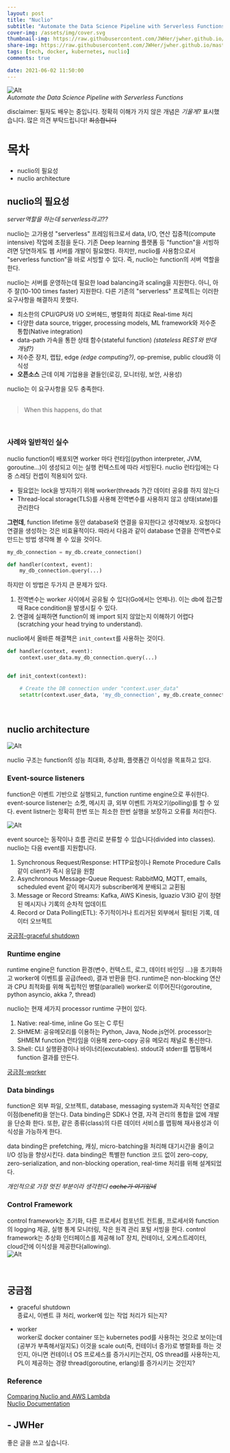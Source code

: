 ```yaml
---
layout: post
title: "Nuclio"
subtitle: "Automate the Data Science Pipeline with Serverless Functions"
cover-img: /assets/img/cover.svg
thumbnail-img: https://raw.githubusercontent.com/JWHer/jwher.github.io/master/_posts/images/nuclio-superman.png
share-img: https://raw.githubusercontent.com/JWHer/jwher.github.io/master/_posts/images/nuclio-superman.png
tags: [tech, docker, kubernetes, nuclio]
comments: true

date: 2021-06-02 11:50:00 
---
```


<!-- image repository: https://raw.githubusercontent.com/JWHer/jwher.github.io/master/_posts/images/ -->
![Alt](https://raw.githubusercontent.com/JWHer/jwher.github.io/master/_posts/images/nuclio-superman.png "nuclio superman")  
*Automate the Data Science Pipeline with Serverless Functions*

disclaimer: 필자도 배우는 중입니다. 정확히 이해가 가지 않은 개념은 *기울게?* 표시했습니다. 많은 의견 부탁드립니다! ~~죄송합니다~~

# 목차
* nuclio의 필요성
* nuclio architecture

## nuclio의 필요성  
*server역할을 하는데 serverless라고??*

nuclio는 고가용성 "serverless" 프레임워크로서 data, I/O, 연산 집중적(compute intensive) 작업에 초점을 둔다.
기존 Deep learning 플랫폼 등 "function"을 서빙하려면 당연하게도 웹 서버를 개발이 필요했다.
하지만, nuclio를 사용함으로서 "serverless function"을 바로 서빙할 수 있다. 즉, nuclio는 function의 서버 역할을 한다.

nuclio는 서버를 운영하는데 필요한 load balancing과 scaling을 지원한다. 아니, 아주 잘(10-100 times faster) 지원한다.
다른 기존의 "serverless" 프로젝트는 이러한 요구사항을 해결하지 못했다.  
* 최소한의 CPU/GPU와 I/O 오버헤드, 병렬화의 최대로 Real-time 처리
* 다양한 data source, trigger, processing models, ML framework와 저수준 통합(Native integration)
* data-path 가속을 통한 상태 함수(stateful function) *(stateless REST와 반대 개념?)*
* 저수준 장치, 랩탑, edge *(edge computing?)*, op-premise, public cloud와 이식성
* **오픈소스** 근데 이제 기업용을 곁들인(로깅, 모니터링, 보안, 사용성)  

nuclio는 이 요구사항을 모두 충족한다.  
<br/>  

> When this happens, do that

<br/>

### 사례와 일반적인 실수
nuclio function이 배포되면 worker 마다 런타임(python interpreter, JVM, goroutine...)이 생성되고 
이는 실행 컨텍스트에 따라 서빙된다. nuclio 런타임에는 다중 스레딩 컨셉이 적용되어 있다.
* 필요없는 lock을 방지하기 위해 worker(threads *?*)간 데이터 공유를 하지 않는다
* Thread-local storage(TLS)를 사용해 전역변수를 사용하지 않고 상태(state)를 관리한다

**그런데**, function lifetime 동안 database와 연결을 유지한다고 생각해보자.
요청마다 연결을 생성하는 것은 비효율적이다. 따라서 다음과 같이 database 연결을 전역변수로 만드는 방법 생각해 볼 수 있을 것이다.

```python
my_db_connection = my_db.create_connection()

def handler(context, event):
    my_db_connection.query(...)
```

하지만 이 방법은 두가지 큰 문제가 있다.  
1. 전역변수는 worker 사이에서 공유될 수 있다(Go에서는 언제나). 이는 db에 접근할 때 Race condition을 발생시킬 수 있다.  
2. 연결에 실패하면 function이 왜 import 되지 않았는지 이해하기 어렵다(scratching your head trying to understand).

nuclio에서 올바른 해결책은 ```init_context```를 사용하는 것이다.
```python
def handler(context, event):
    context.user_data.my_db_connection.query(...)


def init_context(context):

    # Create the DB connection under "context.user_data"
    setattr(context.user_data, 'my_db_connection', my_db.create_connection())
```

<br/>

## nuclio architecture

![Alt](https://raw.githubusercontent.com/JWHer/jwher.github.io/master/_posts/images/nuclio-function-processor.png "nuclio function processor")

nuclio 구조는 function의 성능 최대화, 추상화, 플랫폼간 이식성을 목표하고 있다.  

### Event-source listeners

function은 이벤트 기반으로 실행되고, function runtime engine으로 푸쉬한다.
event-source listener는 소켓, 메시지 큐, 외부 이벤트 가져오기(polling)를 할 수 있다.
event listner는 정확히 한번 또는 최소한 한번 실행을 보장하고 오류를 처리한다.  

![Alt](https://raw.githubusercontent.com/JWHer/jwher.github.io/master/_posts/images/nuclio-event-src.png "nuclio event src")  

event source는 동작이나 흐름 관리로 분류할 수 있습니다(divided into classes). nuclio는 다음 event를 지원합니다.
1. Synchronous Request/Response: HTTP요청이나 Remote Procedure Calls 같이 client가 즉시 응답을 원함
2. Asynchronous Message-Queue Request: RabbitMQ, MQTT, emails, scheduled event 같이 메시지가 subscriber에게 분배되고 교횐됨
3. Message or Record Streams: Kafka, AWS Kinesis, lguazio V3IO 같이 정렫된 메시지나 기록의 순차적 업데이트
4. Record or Data Polling(ETL): 주기적이거나 트리거된 외부에서 필터된 기록, 데이터 오브젝트

[궁금점-graceful shutdown](#궁금점)

### Runtime engine

runtime engine은 function 환경(변수, 컨텍스트, 로그, 데이터 바인딩 ...)을 초기화하고 worker에 이벤트를 공급(feed), 결과 반환을 한다.
runtime은 non-blocking 연산과 CPU 최적화를 위해 독립적인 병렬(parallel) worker로 이루어진다(goroutine, python asyncio, akka *?*, thread)

nuclio는 현재 세가지 processor runtime 구현이 있다.
1. Native: real-time, inline Go 또는 C 루틴
2. SHMEM: 공유메모리를 이용하는 Python, Java, Node.js언어.
   processor는 SHMEM function 런타임을 이용해 zero-copy 공유 메모리 채널로 통신한다.  
3. Shell: CLI 실행환경이나 바이너리(excutables). stdout과 stderr를 맵핑해서 function 결과를 만든다.

[궁금점-worker](#궁금점)

### Data bindings

function은 외부 파일, 오브젝트, database, messaging system과 지속적인 연결로 이점(benefit)을 얻는다.
Data binding은 SDK나 연결, 자격 관리의 통합을 없에 개발을 단순화 한다.
또한, 같은 종류(class)의 다른 데이터 서비스를 맵핑해 재사용성과 이식성을 가능하게 한다.

data binding은 prefetching, 캐싱, micro-batching을 처리해 대기시간을 줄이고 I/O 성능을 향상시킨다.
data binding은 특별한 function 코드 없이 zero-copy, zero-serialization, and non-blocking operation, real-time 처리를 위해 설계되었다.

*개인적으로 가장 멋진 부분이라 생각한다 ~~cache가 여기있네~~*

### Control Framework

control framework는 초기화, 다른 프로세서 컴포넌트 컨트롤, 프로세서와 function의 logging 제공, 실행 통계 모니터링,
작은 원격 관리 포털 서빙을 한다.
control framework는 추상화 인터페이스를 제공해 IoT 장치, 컨테이너, 오케스트레이터, cloud간에 이식성을 제공한다(allowing).  
![Alt](https://raw.githubusercontent.com/JWHer/jwher.github.io/master/_posts/images/nuclio-build-deploy.png "nuclio build deploy")

<br/>

## 궁금점

* graceful shutdown  
종료시, 이벤트 큐 처리, worker에 있는 작업 처리가 되는지?
  
* worker  
worker로 docker container 또는 kubernetes pod를 사용하는 것으로 보이는데(공부가 부족해서일지도)
이것을 scale out(즉, 컨테이너 증가)로 병렬화를 하는 것인지, 아니면 컨테이너 OS 프로세스를 증가시키는건지,
OS thread를 사용하는지, PL이 제공하는 경량 thread(goroutine, erlang)를 증가시키는 것인지?

### Reference  
[Comparing Nuclio and AWS Lambda](https://theburningmonk.com/2019/04/comparing-nuclio-and-aws-lambda/)  
[Nuclio Documentation](https://nuclio.io/docs/latest/)


## - JWHer  
좋은 글을 쓰고 싶습니다.

<!-- update log -->
<!--
본문에 추가할 내용을 적는다.
-->